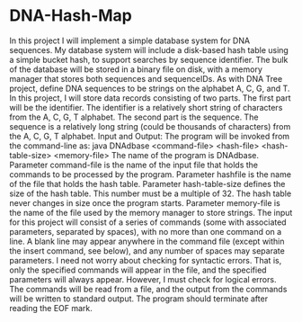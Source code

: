# DNA-Hash-Map
In this project I will implement a simple database system for DNA sequences. My database system will include a disk-based hash table using a simple bucket hash, to support searches by sequence identifier. The bulk of the database will be stored in a binary file on disk, with a memory manager that stores both sequences and sequenceIDs. As with DNA Tree project, define DNA sequences to be strings on the alphabet A, C, G, and T. In this project, I will store data records consisting of two parts. The first part will be the identifier. The identifier is a relatively short string of characters from the A, C, G, T alphabet. The second part is the sequence. The sequence is a relatively long string (could be thousands of characters) from the A, C, G, T alphabet.  Input and Output: The program will be invoked from the command-line as:  java DNAdbase &lt;command-file> &lt;hash-file> &lt;hash-table-size> &lt;memory-file>  The name of the program is DNAdbase. Parameter command-file is the name of the input file that holds the commands to be processed by the program. Parameter hashfile is the name of the file that holds the hash table. Parameter hash-table-size defines the size of the hash table. This number must be a multiple of 32. The hash table never changes in size once the program starts. Parameter memory-file is the name of the file used by the memory manager to store strings. The input for this project will consist of a series of commands (some with associated parameters, separated by spaces), with no more than one command on a line. A blank line may appear anywhere in the command file (except within the insert command, see below), and any number of spaces may separate parameters. I need not worry about checking for syntactic errors. That is, only the specified commands will appear in the file, and the specified parameters will always appear. However, I must check for logical errors. The commands will be read from a file, and the output from the commands will be written to standard output. The program should terminate after reading the EOF mark.
